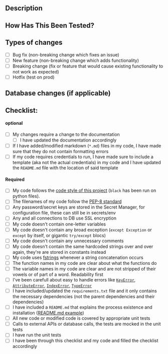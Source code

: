 <!--- Provide the id(s) of the related issue(s) and a general summary of your changes in the Title above -->

## Description
<!--- Describe your changes in detail -->

## How Has This Been Tested?
<!--- this section will disapear when we'll have automated testing -->

<!--- Please describe in detail how you tested your changes. -->
<!--- Include details of your testing environment, tests ran to see how -->
<!--- your change affects other areas of the code, etc. -->

## Types of changes
<!--- What types of changes does your code introduce? Put an `x` in all the boxes that apply: -->
- [ ] Bug fix (non-breaking change which fixes an issue)
- [ ] New feature (non-breaking change which adds functionality)
- [ ] Breaking change (fix or feature that would cause existing functionality to not work as expected)
- [ ] Hotfix (test on prod)

## Database changes (if applicable)
<!--- If you're adding or deleting a field in the database -->
<!--- Or if you're changing the type of values of a field -->

## Checklist:
<!--- Go over all the following points, and put an `x` in all the boxes that apply. -->
<!--- If you're unsure about any of these, don't hesitate to ask. We're here to help! -->

#### optional 
- [ ] My changes require a change to the documentation
  - [ ] I have updated the documentation accordingly
- [ ] If I have added/modified markdown (`*.md`) files in my code, I have made sure that they do not contain formatting errors
- [ ] If my code requires credentials to run, I have made sure to include a template (aka not the actual credentials) in my code and I have updated the `README.md` file with the location of said template

#### Required
- [ ] My code follows the [code style of this project](https://www.python.org/dev/peps/pep-0008) (`black` has been run on python files).
- [ ] The filenames of my code follow the [PEP-8 standard](https://www.python.org/dev/peps/pep-0008/#package-and-module-names)
- [ ] Any password/secret keys are stored in the Secret Manager, for configuration file, these can still be in secrets/env
- [ ] Any and all connections to DB use SSL encryption
- [ ] My code doesn't contain one-letter variables
- [ ] My code doesn't contain any broad exception (`except Exception` or `except` by itself, or gigantic `try/except` blocs)
- [ ] My code doesn't contain any unnecessary comments
- [ ] My code doesn't contain the same hardcoded strings over and over again, they're are stored in constants instead
- [ ] My code uses [fstrings](https://docs.python.org/3/reference/lexical_analysis.html#f-strings) whenever a string concatenation occurs
- [ ] The function names in my code are clear about what the functions do
- [ ] The variable names in my code are clear and are not stripped of their vowels or of part of a word. Readability first
- [ ] I've been carefull about easy to handle errors like [`KeyError`](https://docs.python.org/3.7/library/exceptions.html#KeyError), [`AttributeError`](https://docs.python.org/3.7/library/exceptions.html#AttributeError), [`IndexError`](https://docs.python.org/3.7/library/exceptions.html#IndexError), [`TypeError`](https://docs.python.org/3.7/library/exceptions.html#TypeError)
- [ ] I have included/updated the `requirements.txt` file and it only contains the necessary dependencies (not the parent dependencies and their dependencies)
- [ ] I have included a `README.md` that explains the process existence and installation ([README.md example](https://gist.github.com/PurpleBooth/109311bb0361f32d87a2))
- [ ] All new code or modified code is covered by appropriate unit tests
- [ ] Calls to external APIs or database calls, the tests are mocked in the unit tests
- [ ] I have run the unit tests
- [ ] I have been through this checklist and my code and filled the checklist accordingly
